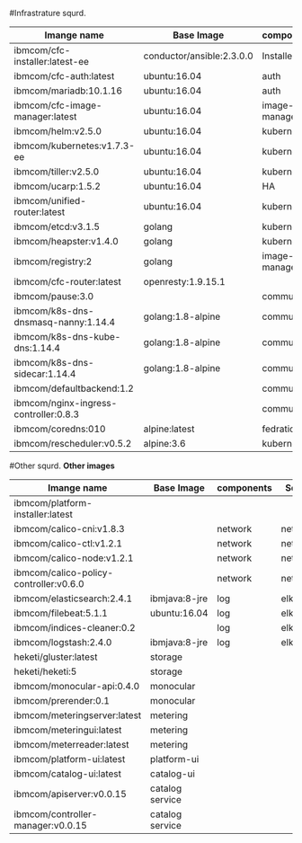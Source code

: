 #Infrastrature squrd.

| Imange name | Base Image| components | Squrd  | effort |
|-------------|-----------|--------|-----|--------|
|ibmcom/cfc-installer:latest-ee|conductor/ansible:2.3.0.0|Installer|Infrastrature|
|ibmcom/cfc-auth:latest|ubuntu:16.04|auth|Infrastrature|
|ibmcom/mariadb:10.1.16| ubuntu:16.04| auth | Infrastrature
|ibmcom/cfc-image-manager:latest|ubuntu:16.04|image-manager|Infrastrature
|ibmcom/helm:v2.5.0|ubuntu:16.04|kubernetes|Infrastrature|
|ibmcom/kubernetes:v1.7.3-ee | ubuntu:16.04 | kubernetes | Infrastrature
|ibmcom/tiller:v2.5.0| ubuntu:16.04 | kubernetes | Infrastrature
|ibmcom/ucarp:1.5.2| ubuntu:16.04 | HA | Infrastrature
|ibmcom/unified-router:latest| ubuntu:16.04 | kubernetes | Infrastrature
|ibmcom/etcd:v3.1.5|golang |kubernetes|Infrastrature |
|ibmcom/heapster:v1.4.0|golang |kubernetes|Infrastrature
|ibmcom/registry:2|golang|image-manager|Infrastrature
|ibmcom/cfc-router:latest| openresty:1.9.15.1 | | Infrastrature
|ibmcom/pause:3.0| | community | Infrastrature
|ibmcom/k8s-dns-dnsmasq-nanny:1.14.4 |golang:1.8-alpine  |community| Infrastrature
|ibmcom/k8s-dns-kube-dns:1.14.4 | golang:1.8-alpine |community | Infrastrature
|ibmcom/k8s-dns-sidecar:1.14.4|golang:1.8-alpine |community| Infrastrature
|ibmcom/defaultbackend:1.2| |community|Infrastrature |
|ibmcom/nginx-ingress-controller:0.8.3| |community|Infrastrature
|ibmcom/coredns:010|alpine:latest|fedration|Infrastrature|
|ibmcom/rescheduler:v0.5.2| alpine:3.6 | kubernetes | Infrastrature



#Other squrd.
**Other images**

| Imange name | Base Image| components | Squrd  | effort |
|-------------|------------|----------|---------|---------|
|ibmcom/platform-installer:latest|
|ibmcom/calico-cni:v1.8.3| | network | network
|ibmcom/calico-ctl:v1.2.1| | network | network
|ibmcom/calico-node:v1.2.1| | network | network
|ibmcom/calico-policy-controller:v0.6.0| | network |network |
|ibmcom/elasticsearch:2.4.1|ibmjava:8-jre|log|elk| 
|ibmcom/filebeat:5.1.1|ubuntu:16.04|log|elk|
|ibmcom/indices-cleaner:0.2| |log|elk
|ibmcom/logstash:2.4.0 | ibmjava:8-jre| log | elk
|heketi/gluster:latest | storage|
|heketi/heketi:5 | storage|
|ibmcom/monocular-api:0.4.0|monocular| 
|ibmcom/prerender:0.1|monocular|
|ibmcom/meteringserver:latest|metering|
|ibmcom/meteringui:latest|metering|
|ibmcom/meterreader:latest|metering|
|ibmcom/platform-ui:latest| platform-ui|
|ibmcom/catalog-ui:latest | catalog-ui|
|ibmcom/apiserver:v0.0.15| catalog service|
|ibmcom/controller-manager:v0.0.15|catalog service|


